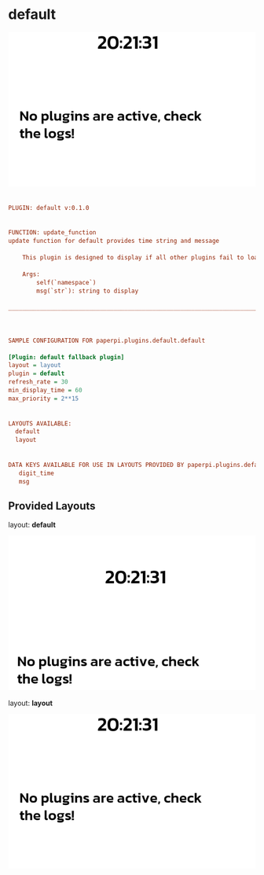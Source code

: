 # default

![sample image for plugin default](./default.layout-L-sample.png)
```ini
 
PLUGIN: default v:0.1.0

 
FUNCTION: update_function
update function for default provides time string and message
    
    This plugin is designed to display if all other plugins fail to load
    
    Args:
        self(`namespace`)
        msg(`str`): string to display
    
___________________________________________________________________________
 
 

SAMPLE CONFIGURATION FOR paperpi.plugins.default.default

[Plugin: default fallback plugin]
layout = layout
plugin = default
refresh_rate = 30
min_display_time = 60
max_priority = 2**15

 
LAYOUTS AVAILABLE:
  default
  layout
 

DATA KEYS AVAILABLE FOR USE IN LAYOUTS PROVIDED BY paperpi.plugins.default.default:
   digit_time
   msg
```

## Provided Layouts

layout: **default**

![sample image for plugin default](./default.default-L-sample.png) 


layout: **layout**

![sample image for plugin layout](./default.layout-L-sample.png) 


